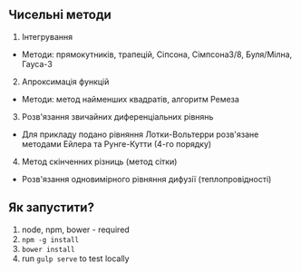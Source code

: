 Чисельні методи
----------------

1. Інтегрування
  * Методи: прямокутників, трапецій, Сіпсона, Сімпсона3/8, Буля/Мілна, Гауса-3
  
2. Апроксимація функцій
  * Методи: метод найменших квадратів, алгоритм Ремеза
  
3. Розв'язання звичайних диференціальних рівнянь
  * Для прикладу подано рівняння Лотки-Вольтерри розв'язане методами Ейлера та Рунге-Кутти (4-го порядку)
  
4. Метод скінченних різниць (метод сітки)
  * Розв'язання одновимірного рівняння дифузії (теплопровідності)


Як запустити?
----------------

1. node, npm, bower - required
2. `npm -g install` 
3. `bower install`
4. run `gulp serve` to test locally